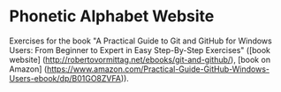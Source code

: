 # Phonetic Alphabet Website
Exercises for the book "A Practical Guide to Git and GitHub for Windows Users: From Beginner to Expert in Easy Step-By-Step Exercises"  ([book website] (http://robertovormittag.net/ebooks/git-and-github/), [book on Amazon] (https://www.amazon.com/Practical-Guide-GitHub-Windows-Users-ebook/dp/B01GO8ZVFA)).
